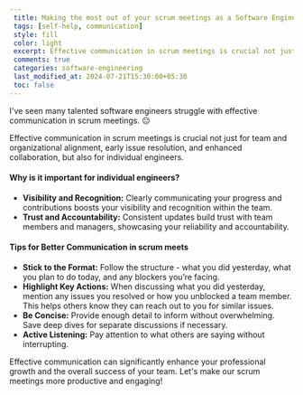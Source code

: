```yaml
---
 title: Making the most out of your scrum meetings as a Software Engineer  
 tags: [self-help, communication]
 style: fill
 color: light
 excerpt: Effective communication in scrum meetings is crucial not just for team and organizational alignment, early issue resolution, and enhanced collaboration, but also for individual engineers
 comments: true
 categories: software-engineering
 last_modified_at: 2024-07-21T15:30:00+05:30
 toc: false
---
```


I've seen many talented software engineers struggle with effective communication in scrum meetings. 😐 

Effective communication in scrum meetings is crucial not just for team and organizational alignment, early issue resolution, and enhanced collaboration, but also for individual engineers.

#### Why is it important for individual engineers?

- **Visibility and Recognition:** Clearly communicating your progress and contributions boosts your visibility and recognition within the team. 
- **Trust and Accountability:** Consistent updates build trust with team members and managers, showcasing your reliability and accountability.

#### Tips for Better Communication in scrum meets

- **Stick to the Format:** Follow the structure - what you did yesterday, what you plan to do today, and any blockers you’re facing. 
- **Highlight Key Actions:** When discussing what you did yesterday, mention any issues you resolved or how you unblocked a team member. This helps others know they can reach out to you for similar issues. 
- **Be Concise:** Provide enough detail to inform without overwhelming. Save deep dives for separate discussions if necessary. 
- **Active Listening:** Pay attention to what others are saying without interrupting.

Effective communication can significantly enhance your professional growth and the overall success of your team. Let's make our scrum meetings more productive and engaging! 
